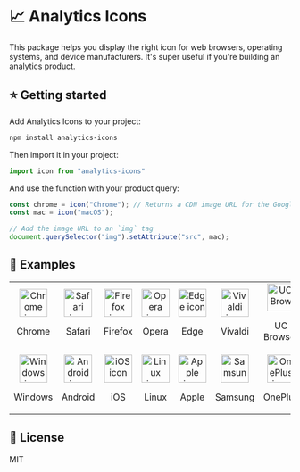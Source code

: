 # 📈 Analytics Icons

This package helps you display the right icon for web browsers, operating systems, and device manufacturers. It's super useful if you're building an analytics product.

## ⭐ Getting started

Add Analytics Icons to your project:

```bash
npm install analytics-icons
```

Then import it in your project:

```js
import icon from "analytics-icons"
```

And use the function with your product query:

```js
const chrome = icon("Chrome"); // Returns a CDN image URL for the Google Chrome icon
const mac = icon("macOS");

// Add the image URL to an `img` tag
document.querySelector("img").setAttribute("src", mac);
```

## 🎨 Examples

<table style="text-align: center">
  <tbody>
    <tr>
      <td>
        <img style="width: 50px; height: 50px" alt="Chrome icon" src="https://cdnjs.cloudflare.com/ajax/libs/browser-logos/51.0.13/chrome/chrome_128x128.png">
        <p>Chrome</p>
      </td>
      <td>
        <img style="width: 50px; height: 50px" alt="Safari icon" src="https://cdnjs.cloudflare.com/ajax/libs/browser-logos/51.0.13/safari/safari_128x128.png">
        <p>Safari</p>
      </td>
      <td>
        <img style="width: 50px; height: 50px" alt="Firefox icon" src="https://cdnjs.cloudflare.com/ajax/libs/browser-logos/51.0.13/firefox/firefox_128x128.png">
        <p>Firefox</p>
      </td>
      <td>
        <img style="width: 50px; height: 50px" alt="Opera icon" src="https://cdnjs.cloudflare.com/ajax/libs/browser-logos/51.0.13/opera/opera_128x128.png">
        <p>Opera</p>
      </td>
      <td>
        <img style="width: 50px; height: 50px" alt="Edge icon" src="https://cdnjs.cloudflare.com/ajax/libs/browser-logos/51.0.13/edge/edge_128x128.png">
        <p>Edge</p>
      </td>
      <td>
        <img style="width: 50px; height: 50px" alt="Vivaldi icon" src="https://cdnjs.cloudflare.com/ajax/libs/browser-logos/51.0.13/vivaldi/vivaldi_128x128.png">
        <p>Vivaldi</p>
      </td>
      <td>
        <img style="width: 50px; height: 50px" alt="UC Browser icon" src="https://cdnjs.cloudflare.com/ajax/libs/browser-logos/51.0.13/uc/uc_128x128.png">
        <p>UC Browser</p>
      </td>
    </tr>
    <tr>
      <td>
        <img style="width: 50px; height: 50px" alt="Windows icon" src="https://unpkg.com/analytics-icons/icons/windows.png">
        <p>Windows</p>
      </td>
      <td>
        <img style="width: 50px; height: 50px" alt="Android icon" src="https://unpkg.com/analytics-icons/icons/android.png">
        <p>Android</p>
      </td>
      <td>
        <img style="width: 50px; height: 50px" alt="iOS icon" src="https://unpkg.com/analytics-icons/icons/ios.png">
        <p>iOS</p>
      </td>
      <td>
        <img style="width: 50px; height: 50px" alt="Linux icon" src="https://unpkg.com/analytics-icons/icons/linux.png">
        <p>Linux</p>
      </td>
      <td>
        <img style="width: 50px; height: 50px" alt="Apple icon" src="https://unpkg.com/analytics-icons/icons/apple.png">
        <p>Apple</p>
      </td>
      <td>
        <img style="width: 50px; height: 50px" alt="Samsung icon" src="https://unpkg.com/analytics-icons/icons/samsung.png">
        <p>Samsung</p>
      </td>
      <td>
        <img style="width: 50px; height: 50px" alt="OnePlus icon" src="https://unpkg.com/analytics-icons/icons/oneplus.png">
        <p>OnePlus</p>
      </td>
    </tr>
  </tbody>
</table>

## 📝 License

MIT

